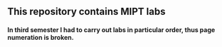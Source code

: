 ## This repository contains MIPT labs


#### In third semester I had to carry out labs in particular order, thus page numeration is broken.